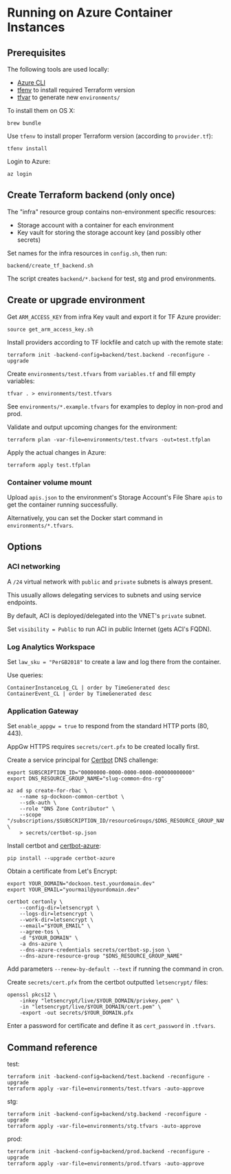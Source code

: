 # Running on Azure Container Instances

## Prerequisites

The following tools are used locally:

- [Azure CLI](https://docs.microsoft.com/en-us/cli/azure/install-azure-cli?view=azure-cli-latest)
- [tfenv](https://github.com/tfutils/tfenv) to install required Terraform version
- [tfvar](https://github.com/shihanng/tfvar) to generate new `environments/`
 
To install them on OS X:

    brew bundle

Use `tfenv` to install proper Terraform version (according to `provider.tf`):

    tfenv install

Login to Azure:

    az login

## Create Terraform backend (only once)

The "infra" resource group contains non-environment specific resources:

- Storage account with a container for each environment
- Key vault for storing the storage account key (and possibly other secrets)

Set names for the infra resources in `config.sh`, then run:

    backend/create_tf_backend.sh

The script creates `backend/*.backend` for test, stg and prod environments.

## Create or upgrade environment

Get `ARM_ACCESS_KEY` from infra Key vault and export it for TF Azure provider:

    source get_arm_access_key.sh

Install providers according to TF lockfile and catch up with the remote state:

    terraform init -backend-config=backend/test.backend -reconfigure -upgrade

Create `environments/test.tfvars` from `variables.tf` and fill empty variables:

    tfvar . > environments/test.tfvars

See `environments/*.example.tfvars` for examples to deploy in non-prod and prod.

Validate and output upcoming changes for the environment:

    terraform plan -var-file=environments/test.tfvars -out=test.tfplan

Apply the actual changes in Azure:

    terraform apply test.tfplan

### Container volume mount

Upload `apis.json` to the environment's Storage Account's File Share `apis`
to get the container running successfully.

Alternatively, you can set the Docker start command in `environments/*.tfvars`.

## Options

### ACI networking

A `/24` virtual network with `public` and `private` subnets is always present.

This usually allows delegating services to subnets and using service endpoints.

By default, ACI is deployed/delegated into the VNET's `private` subnet.

Set `visibility = Public` to run ACI in public Internet (gets ACI's FQDN).

### Log Analytics Workspace

Set `law_sku = "PerGB2018"` to create a law and log there from the container.

Use queries:

    ContainerInstanceLog_CL | order by TimeGenerated desc
    ContainerEvent_CL | order by TimeGenerated desc

### Application Gateway

Set `enable_appgw = true` to respond from the standard HTTP ports (80, 443).

AppGw HTTPS requires `secrets/cert.pfx` to be created locally first.

Create a service principal for [Certbot](https://certbot.eff.org/)
DNS challenge:

    export SUBSCRIPTION_ID="00000000-0000-0000-0000-000000000000"
    export DNS_RESOURCE_GROUP_NAME="slug-common-dns-rg"
    
    az ad sp create-for-rbac \
        --name sp-dockoon-common-certbot \
        --sdk-auth \
        --role "DNS Zone Contributor" \
        --scope "/subscriptions/$SUBSCRIPTION_ID/resourceGroups/$DNS_RESOURCE_GROUP_NAME" \
        > secrets/certbot-sp.json

Install certbot and [certbot-azure](https://github.com/dlapiduz/certbot-azure):

    pip install --upgrade certbot-azure

Obtain a certificate from Let's Encrypt:

    export YOUR_DOMAIN="dockoon.test.yourdomain.dev"
    export YOUR_EMAIL="yourmail@yourdomain.dev"

    certbot certonly \
        --config-dir=letsencrypt \
        --logs-dir=letsencrypt \
        --work-dir=letsencrypt \
        --email="$YOUR_EMAIL" \
        --agree-tos \
        -d "$YOUR_DOMAIN" \
        -a dns-azure \
        --dns-azure-credentials secrets/certbot-sp.json \
        --dns-azure-resource-group "$DNS_RESOURCE_GROUP_NAME"

Add parameters `--renew-by-default --text` if running the command in cron.

Create `secrets/cert.pfx` from the certbot outputted `letsencrypt/` files:

    openssl pkcs12 \
        -inkey "letsencrypt/live/$YOUR_DOMAIN/privkey.pem" \
        -in "letsencrypt/live/$YOUR_DOMAIN/cert.pem" \
        -export -out secrets/$YOUR_DOMAIN.pfx

Enter a password for certificate and define it as `cert_password` in `.tfvars`.

## Command reference

test:

    terraform init -backend-config=backend/test.backend -reconfigure -upgrade
    terraform apply -var-file=environments/test.tfvars -auto-approve

stg:

    terraform init -backend-config=backend/stg.backend -reconfigure -upgrade
    terraform apply -var-file=environments/stg.tfvars -auto-approve

prod:

    terraform init -backend-config=backend/prod.backend -reconfigure -upgrade
    terraform apply -var-file=environments/prod.tfvars -auto-approve
